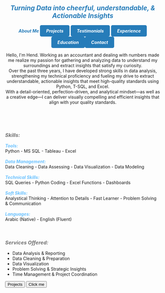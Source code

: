 ## ***<center><span style="color:#267CB9">Turning Data into cheerful, understandable, & Actionable Insights</span></center>***


<strong><em><center><span style="color:#267CB9"> About Me </span> <a href="https://hend-a-ghafour.github.io/Projects" style="display:inline-block; padding:10px 20px; color:white; background-color:#267CB9; text-align:center; text-decoration:none; border-radius:5px;">Projects</a> <a href="https://hend-a-ghafour.github.io/Testimonials" style="display:inline-block; padding:10px 20px; color:white; background-color:#267CB9; text-align:center; text-decoration:none; border-radius:5px;"> Testimonials </a> <a href="https://hend-a-ghafour.github.io/Experience" style="display:inline-block; padding:10px 20px; color:white; background-color:#267CB9; text-align:center; text-decoration:none; border-radius:5px;"> Experience </a><a href="https://hend-a-ghafour.github.io/Certifications" style="display:inline-block; padding:10px 20px; color:white; background-color:#267CB9; text-align:center; text-decoration:none; border-radius:5px;"> Education </a><a href="https://hend-a-ghafour.github.io/Contact" style="display:inline-block; padding:10px 20px; color:white; background-color:#267CB9; text-align:center; text-decoration:none; border-radius:5px;"> Contact </a></center></strong></em>




<p><center>Hello, I'm Hend. Working as an accountant and dealing with numbers made me realize my passion for gathering and analyzing data to understand my surroundings and extract insights that satisfy my curiosity. <br> Over the past three years, I have developed strong skills in data analysis, strengthening my technical proficiency and fueling my drive to extract understandable, actionable insights that meet high-quality standards using Python, T-SQL, and Excel. <br> With a detail-oriented, perfection-driven, and analytical mindset—as well as a creative edge—I can deliver visually compelling and efficient insights that align with your quality standards.</center></p><br> <br> <br> 

### ***<span style="color:#727272"> Skills: </span>***
***<span style="color:#6bc2ff"> Tools: </span>***<br>   Python - MS SQL - Tableau - Excel <br> <br> 
***<span style="color:#6bc2ff"> Data Management: </span>***<br>   Data Cleaning - Data Assessing - Data Visualization - Data Modeling <br> <br> 
***<span style="color:#6bc2ff">  Technical Skills: </span>***<br>   SQL Queries - Python Coding - Excel Functions - Dashboards <br> <br> 
***<span style="color:#6bc2ff"> Soft Skills: </span>***<br>   Analystical Thinking - Attention to Details -  Fast Learner - Problem Solving & Communication <br> <br> 
***<span style="color:#6bc2ff"> Languages: </span>***<br>   Arabic (Native) - English (Fluent) <br> <br> <br> 

### ***<span style="color:#727272"> Services Offered: </span>***
- Data Analysis & Reporting
- Data Cleaning & Preparation
- Data Visualization
- Problem Solving & Strategic Insights
- Time Management & Project Coordination

<button name="button" onclick="http://hend-a-ghafour.github.io/Projects"> Projects </button>
<button name="button" onclick="http://hend-a-ghafour.github.io/Projects">Click me</button>
